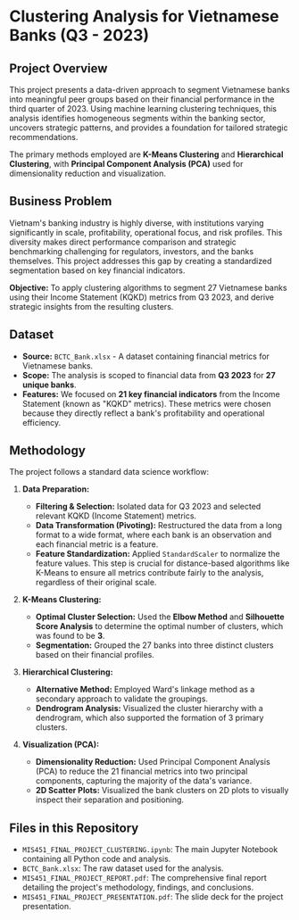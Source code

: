 # Clustering Analysis for Vietnamese Banks (Q3 - 2023)

## Project Overview

This project presents a data-driven approach to segment Vietnamese banks into meaningful peer groups based on their financial performance in the third quarter of 2023. Using machine learning clustering techniques, this analysis identifies homogeneous segments within the banking sector, uncovers strategic patterns, and provides a foundation for tailored strategic recommendations.

The primary methods employed are **K-Means Clustering** and **Hierarchical Clustering**, with **Principal Component Analysis (PCA)** used for dimensionality reduction and visualization.

## Business Problem

Vietnam's banking industry is highly diverse, with institutions varying significantly in scale, profitability, operational focus, and risk profiles. This diversity makes direct performance comparison and strategic benchmarking challenging for regulators, investors, and the banks themselves. This project addresses this gap by creating a standardized segmentation based on key financial indicators.

**Objective:** To apply clustering algorithms to segment 27 Vietnamese banks using their Income Statement (KQKD) metrics from Q3 2023, and derive strategic insights from the resulting clusters.

## Dataset

* **Source:** `BCTC_Bank.xlsx` - A dataset containing financial metrics for Vietnamese banks.
* **Scope:** The analysis is scoped to financial data from **Q3 2023** for **27 unique banks**.
* **Features:** We focused on **21 key financial indicators** from the Income Statement (known as "KQKD" metrics). These metrics were chosen because they directly reflect a bank's profitability and operational efficiency.

## Methodology

The project follows a standard data science workflow:

1.  **Data Preparation:**
    * **Filtering & Selection:** Isolated data for Q3 2023 and selected relevant KQKD (Income Statement) metrics.
    * **Data Transformation (Pivoting):** Restructured the data from a long format to a wide format, where each bank is an observation and each financial metric is a feature.
    * **Feature Standardization:** Applied `StandardScaler` to normalize the feature values. This step is crucial for distance-based algorithms like K-Means to ensure all metrics contribute fairly to the analysis, regardless of their original scale.

2.  **K-Means Clustering:**
    * **Optimal Cluster Selection:** Used the **Elbow Method** and **Silhouette Score Analysis** to determine the optimal number of clusters, which was found to be **3**.
    * **Segmentation:** Grouped the 27 banks into three distinct clusters based on their financial profiles.

3.  **Hierarchical Clustering:**
    * **Alternative Method:** Employed Ward's linkage method as a secondary approach to validate the groupings.
    * **Dendrogram Analysis:** Visualized the cluster hierarchy with a dendrogram, which also supported the formation of 3 primary clusters.

4.  **Visualization (PCA):**
    * **Dimensionality Reduction:** Used Principal Component Analysis (PCA) to reduce the 21 financial metrics into two principal components, capturing the majority of the data's variance.
    * **2D Scatter Plots:** Visualized the bank clusters on 2D plots to visually inspect their separation and positioning.

## Files in this Repository

* `MIS451_FINAL_PROJECT_CLUSTERING.ipynb`: The main Jupyter Notebook containing all Python code and analysis.
* `BCTC_Bank.xlsx`: The raw dataset used for the analysis.
* `MIS451_FINAL_PROJECT_REPORT.pdf`: The comprehensive final report detailing the project's methodology, findings, and conclusions.
* `MIS451_FINAL_PROJECT_PRESENTATION.pdf`: The slide deck for the project presentation.

